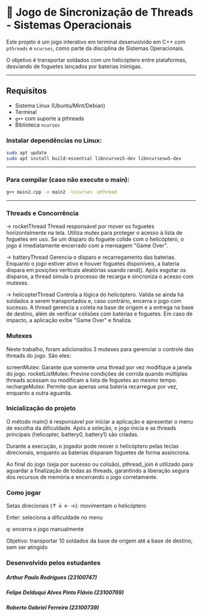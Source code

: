 # 🚁 Jogo de Sincronização de Threads - Sistemas Operacionais

Este projeto é um jogo interativo em terminal desenvolvido em C++ com `pthreads` e `ncurses`, como parte da disciplina de Sistemas Operacionais.

O objetivo é transportar soldados com um helicóptero entre plataformas, desviando de foguetes lançados por baterias inimigas.

---

## Requisitos

- Sistema Linux (Ubuntu/Mint/Debian)
- Terminal
- `g++` com suporte a pthreads
- Biblioteca `ncurses`

### Instalar dependências no Linux:

```bash
sudo apt update
sudo apt install build-essential libncurses5-dev libncursesw5-dev
```

---

### Para compilar (caso não execute o main):

```bash
g++ main2.cpp -o main2 -lncurses -pthread
```

---

### Threads e Concorrência

-> rocketThread
Thread responsável por mover os foguetes horizontalmente na tela. Utiliza mutex para proteger o acesso à lista de foguetes em uso. Se um disparo do foguete colide com o helicóptero, o jogo é imediatamente encerrado com a mensagem "Game Over".

-> batteryThread
Gerencia o disparo e recarregamento das baterias. Enquanto o jogo estiver ativo e houver foguetes disponíveis, a bateria dispara em posições verticais aleatórias usando rand(). Após esgotar os disparos, a thread simula o processo de recarga e sincroniza o acesso com mutexes.

-> helicopterThread
Controla a lógica do helicóptero. Valida se ainda há soldados a serem transportados e, caso contrário, encerra o jogo com sucesso. A thread gerencia a coleta na base de origem e a entrega na base de destino, além de verificar colisões com baterias e foguetes. Em caso de impacto, a aplicação exibe "Game Over" e finaliza.

### Mutexes

Neste trabalho, foram adicionados 3 mutexes para gerenciar o controle das threads do jogo. São eles:

screenMutex: Garante que somente uma thread por vez modifique a janela do jogo.
rocketListMutex: Previne condições de corrida quando múltiplas threads acessam ou modificam a lista de foguetes ao mesmo tempo.
rechargeMutex: Permite que apenas uma bateria recarregue por vez, enquanto a outra aguarda.


### Inicialização do projeto

O método main() é responsável por iniciar a aplicação e apresentar o menu de escolha da dificuldade. Após a seleção, o jogo inicia e as threads principais (helicopter, battery0, battery1) são criadas.

Durante a execução, o jogador pode mover o helicóptero pelas teclas direcionais, enquanto as baterias disparam foguetes de forma assíncrona.

Ao final do jogo (seja por sucesso ou colisão), pthread_join é utilizado para aguardar a finalização de todas as threads, garantindo a liberação segura dos recursos de memória e encerrando o jogo corretamente.

### Como jogar

Setas direcionais (↑ ↓ ← →): movimentam o helicóptero

Enter: seleciona a dificuldade no menu

q: encerra o jogo manualmente

Objetivo: transportar 10 soldados da base de origem até a base de destino, sem ser atingido

### Desenvolvido pelos estudantes

##### Arthur Paulo Rodrigues (23100747)
##### Felipe Delduqui Alves Pinto Flávio (23100769)
##### Roberto Gabriel Ferreira (23100739) 


    
